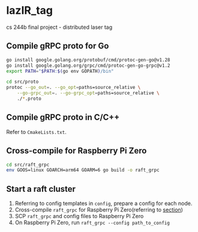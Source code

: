 # lazIR_tag
cs 244b final project - distributed laser tag 

## Compile gRPC proto for Go
```bash
go install google.golang.org/protobuf/cmd/protoc-gen-go@v1.28
go install google.golang.org/grpc/cmd/protoc-gen-go-grpc@v1.2
export PATH="$PATH:$(go env GOPATH)/bin"
```
```bash
cd src/proto
protoc --go_out=. --go_opt=paths=source_relative \
    --go-grpc_out=. --go-grpc_opt=paths=source_relative \
    ./*.proto
```

## Compile gRPC proto in C/C++
Refer to `CmakeLists.txt`.

## Cross-compile for Raspberry Pi Zero
```bash
cd src/raft_grpc
env GOOS=linux GOARCH=arm64 GOARM=6 go build -o raft_grpc
```

## Start a raft cluster
1. Referring to config templates in `config`, prepare a config for each node.
2. Cross-compile `raft_grpc` for Raspberry Pi Zero(referring to [section](#cross-compile-for-raspberry-pi-zero))
3. SCP `raft_grpc` and config files to Raspberry Pi Zero
4. On Raspberry Pi Zero, run `raft_grpc --config path_to_config`
